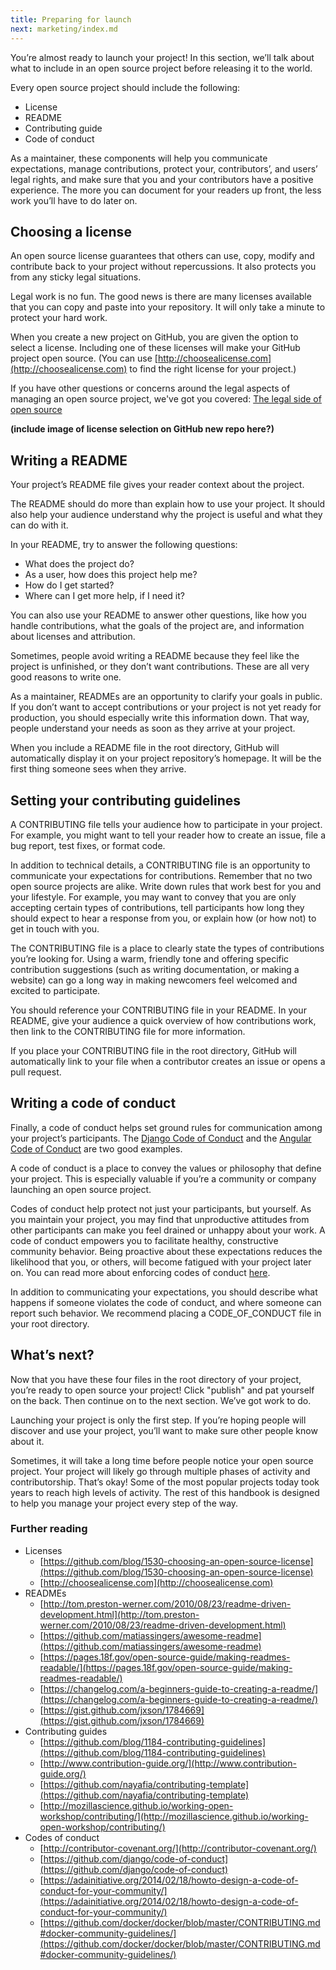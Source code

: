 ```yaml
---
title: Preparing for launch
next: marketing/index.md
---
```


You’re almost ready to launch your project! In this section, we’ll talk about what to include in an open source project before releasing it to the world.

Every open source project should include the following:

* License
* README
* Contributing guide
* Code of conduct

As a maintainer, these components will help you communicate expectations, manage contributions, protect your, contributors’, and users’ legal rights, and make sure that you and your contributors have a positive experience. The more you can document for your readers up front, the less work you’ll have to do later on.

## Choosing a license

An open source license guarantees that others can use, copy, modify and contribute back to your project without repercussions. It also protects you from any sticky legal situations.

Legal work is no fun. The good news is there are many licenses available that you can copy and paste into your repository. It will only take a minute to protect your hard work.

When you create a new project on GitHub, you are given the option to select a license. Including one of these licenses will make your GitHub project open source. (You can use [http://choosealicense.com](http://choosealicense.com) to find the right license for your project.)

If you have other questions or concerns around the legal aspects of managing an open source project, we've got you covered: [The legal side of open source](../legal/)

**(include image of license selection on GitHub new repo here?)**

## Writing a README

Your project’s README file gives your reader context about the project.

The README should do more than explain how to use your project. It should also help your audience understand why the project is useful and what they can do with it.

In your README, try to answer the following questions:

* What does the project do?
* As a user, how does this project help me?
* How do I get started?
* Where can I get more help, if I need it?

You can also use your README to answer other questions, like how you handle contributions, what the goals of the project are, and information about licenses and attribution.

Sometimes, people avoid writing a README because they feel like the project is unfinished, or they don’t want contributions. These are all very good reasons to write one.

As a maintainer, READMEs are an opportunity to clarify your goals in public. If you don’t want to accept contributions or your project is not yet ready for production, you should especially write this information down. That way, people understand your needs as soon as they arrive at your project.

When you include a README file in the root directory, GitHub will automatically display it on your project repository’s homepage. It will be the first thing someone sees when they arrive.


## Setting your contributing guidelines

A CONTRIBUTING file tells your audience how to participate in your project. For example, you might want to tell your reader how to create an issue, file a bug report, test fixes, or format code.

In addition to technical details, a CONTRIBUTING file is an opportunity to communicate your expectations for contributions. Remember that no two open source projects are alike. Write down rules that work best for you and your lifestyle. For example, you may want to convey that you are only accepting certain types of contributions, tell participants how long they should expect to hear a response from you, or explain how (or how not) to get in touch with you.

The CONTRIBUTING file is a place to clearly state the types of contributions you’re looking for. Using a warm, friendly tone and offering specific contribution suggestions (such as writing documentation, or making a website) can go a long way in making newcomers feel welcomed and excited to participate.

You should reference your CONTRIBUTING file in your README. In your README, give your audience a quick overview of how contributions work, then link to the CONTRIBUTING file for more information.

If you place your CONTRIBUTING file in the root directory, GitHub will automatically link to your file when a contributor creates an issue or opens a pull request.

## Writing a code of conduct

Finally, a code of conduct helps set ground rules for communication among your project’s participants. The [Django Code of Conduct](https://www.djangoproject.com/conduct/) and the [Angular Code of Conduct](https://github.com/angular/code-of-conduct/blob/master/CODE_OF_CONDUCT.md) are two good examples.

A code of conduct is a place to convey the values or philosophy that define your project. This is especially valuable if you’re a community or company launching an open source project.

Codes of conduct help protect not just your participants, but yourself. As you maintain your project, you may find that unproductive attitudes from other participants can make you feel drained or unhappy about your work. A code of conduct empowers you to facilitate healthy, constructive community behavior. Being proactive about these expectations reduces the likelihood that you, or others, will become fatigued with your project later on. You can read more about enforcing codes of conduct [here](../../troubleshooting/conduct/).

In addition to communicating your expectations, you should describe what happens if someone violates the code of conduct, and where someone can report such behavior. We recommend placing a CODE_OF_CONDUCT file in your root directory.


## What’s next?

Now that you have these four files in the root directory of your project, you’re ready to open source your project! Click "publish" and pat yourself on the back. Then continue on to the next section. We’ve got work to do.

Launching your project is only the first step. If you’re hoping people will discover and use your project, you’ll want to make sure other people know about it.

Sometimes, it will take a long time before people notice your open source project. Your project will likely go through multiple phases of activity and contributorship. That’s okay! Some of the most popular projects today took years to reach high levels of activity. The rest of this handbook is designed to help you manage your project every step of the way.

### Further reading

* Licenses
  * [https://github.com/blog/1530-choosing-an-open-source-license](https://github.com/blog/1530-choosing-an-open-source-license)
  * [http://choosealicense.com](http://choosealicense.com)
* READMEs
  * [http://tom.preston-werner.com/2010/08/23/readme-driven-development.html](http://tom.preston-werner.com/2010/08/23/readme-driven-development.html)
  * [https://github.com/matiassingers/awesome-readme](https://github.com/matiassingers/awesome-readme)
  * [https://pages.18f.gov/open-source-guide/making-readmes-readable/](https://pages.18f.gov/open-source-guide/making-readmes-readable/)
  * [https://changelog.com/a-beginners-guide-to-creating-a-readme/](https://changelog.com/a-beginners-guide-to-creating-a-readme/)
  * [https://gist.github.com/jxson/1784669](https://gist.github.com/jxson/1784669)
* Contributing guides
  * [https://github.com/blog/1184-contributing-guidelines](https://github.com/blog/1184-contributing-guidelines)
  * [http://www.contribution-guide.org/](http://www.contribution-guide.org/)
  * [https://github.com/nayafia/contributing-template](https://github.com/nayafia/contributing-template)
  * [http://mozillascience.github.io/working-open-workshop/contributing/](http://mozillascience.github.io/working-open-workshop/contributing/)
* Codes of conduct
  * [http://contributor-covenant.org/](http://contributor-covenant.org/)
  * [https://github.com/django/code-of-conduct](https://github.com/django/code-of-conduct)
  * [https://adainitiative.org/2014/02/18/howto-design-a-code-of-conduct-for-your-community/](https://adainitiative.org/2014/02/18/howto-design-a-code-of-conduct-for-your-community/)
  * [https://github.com/docker/docker/blob/master/CONTRIBUTING.md#docker-community-guidelines/](https://github.com/docker/docker/blob/master/CONTRIBUTING.md#docker-community-guidelines/)
